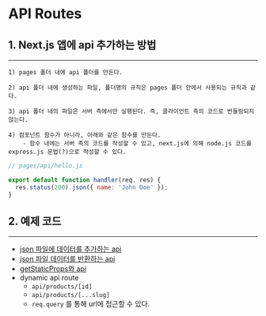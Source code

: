 # API Routes

## 1. Next.js 앱에 api 추가하는 방법

---

```
1) pages 폴더 내에 api 폴더를 만든다.

2) api 폴더 내에 생성하는 파일, 폴더명의 규칙은 pages 폴더 안에서 사용되는 규칙과 같다.

3) api 폴더 내의 파일은 서버 측에서만 실행된다. 즉, 클라이언트 측의 코드로 번들링되지 않는다.

4) 컴포넌트 함수가 아니라, 아래와 같은 함수를 만든다.
    - 함수 내에는 서버 측의 코드를 작성할 수 있고, next.js에 의해 node.js 코드를 express.js 문법(?)으로 작성할 수 있다.
```

```js
// pages/api/hello.js

export default function handler(req, res) {
  res.status(200).json({ name: 'John Doe' });
}
```

## 2. 예제 코드

---

- [json 파일에 데이터를 추가하는 api]()
- [json 파일 데이터를 반환하는 api]()
- [getStaticProps와 api]()
- dynamic api route
  - `api/products/[id]`
  - `api/products/[...slug]`
  - `req.query` 를 통해 url에 접근할 수 있다.
